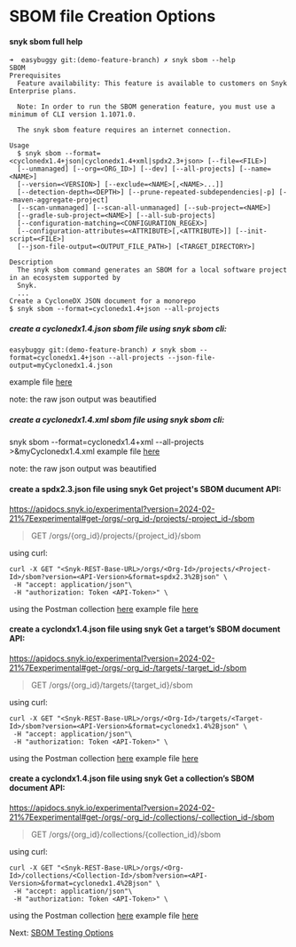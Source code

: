 # SBOM file Creation Options
#### snyk sbom full help
```
➜  easybuggy git:(demo-feature-branch) ✗ snyk sbom --help
SBOM
Prerequisites
  Feature availability: This feature is available to customers on Snyk Enterprise plans.

  Note: In order to run the SBOM generation feature, you must use a minimum of CLI version 1.1071.0.

  The snyk sbom feature requires an internet connection.

Usage
  $ snyk sbom --format=<cyclonedx1.4+json|cyclonedx1.4+xml|spdx2.3+json> [--file=<FILE>]
  [--unmanaged] [--org=<ORG_ID>] [--dev] [--all-projects] [--name=<NAME>]
  [--version=<VERSION>] [--exclude=<NAME>[,<NAME>...]]
  [--detection-depth=<DEPTH>] [--prune-repeated-subdependencies|-p] [--maven-aggregate-project]
  [--scan-unmanaged] [--scan-all-unmanaged] [--sub-project=<NAME>]
  [--gradle-sub-project=<NAME>] [--all-sub-projects]
  [--configuration-matching=<CONFIGURATION_REGEX>]
  [--configuration-attributes=<ATTRIBUTE>[,<ATTRIBUTE>]] [--init-script=<FILE>]
  [--json-file-output=<OUTPUT_FILE_PATH>] [<TARGET_DIRECTORY>]

Description
  The snyk sbom command generates an SBOM for a local software project in an ecosystem supported by
  Snyk.
  ...
Create a CycloneDX JSON document for a monorepo
$ snyk sbom --format=cyclonedx1.4+json --all-projects
  ```
##### create a cyclonedx1.4.json sbom file using snyk sbom cli:
```
easybuggy git:(demo-feature-branch) ✗ snyk sbom --format=cyclonedx1.4+json --all-projects --json-file-output=myCyclonedx1.4.json
```
example file [here](https://github.com/nirw-snyk/sbom-demo/blob/main/samples/myCyclonedx1.4.json)

note: the raw json output was beautified


##### create a cyclonedx1.4.xml sbom file using snyk sbom cli:
 snyk sbom --format=cyclonedx1.4+xml --all-projects >&myCyclonedx1.4.xml
example file [here](https://github.com/nirw-snyk/sbom-demo/blob/main/samples/myCyclonedx1.4.xml)

note: the raw json output was beautified


#### create a spdx2.3.json file using snyk Get project's SBOM ducument API:
https://apidocs.snyk.io/experimental?version=2024-02-21%7Eexperimental#get-/orgs/-org_id-/projects/-project_id-/sbom
>GET /orgs/{org_id}/projects/{project_id}/sbom

using curl:
```
curl -X GET "<Snyk-REST-Base-URL>/orgs/<Org-Id>/projects/<Project-Id>/sbom?version=<API-Version>&format=spdx2.3%2Bjson" \
 -H "accept: application/json"\
 -H "authorization: Token <API-Token>" \
```
using the Postman collection [here](https://github.com/nirw-snyk/sbom-demo/blob/main/SBOM.postman_collection.json)
example file [here](https://github.com/nirw-snyk/sbom-demo/blob/main/samples/mySpdx2.3.json)


#### create a cyclondx1.4.json file using snyk Get a target’s SBOM document API:
https://apidocs.snyk.io/experimental?version=2024-02-21%7Eexperimental#get-/orgs/-org_id-/targets/-target_id-/sbom
>GET /orgs/{org_id}/targets/{target_id}/sbom

using curl:
```
curl -X GET "<Snyk-REST-Base-URL>/orgs/<Org-Id>/targets/<Target-Id>/sbom?version=<API-Version>&format=cyclonedx1.4%2Bjson" \
 -H "accept: application/json"\
 -H "authorization: Token <API-Token>" \
```
using the Postman collection [here](https://github.com/nirw-snyk/sbom-demo/blob/main/SBOM.postman_collection.json)
example file [here](https://github.com/nirw-snyk/sbom-demo/blob/main/samples/myTargetCyclondx1.4.json)

#### create a cyclondx1.4.json file using snyk Get a collection’s SBOM document API:
https://apidocs.snyk.io/experimental?version=2024-02-21%7Eexperimental#get-/orgs/-org_id-/collections/-collection_id-/sbom
>GET /orgs/{org_id}/collections/{collection_id}/sbom

using curl:
```
curl -X GET "<Snyk-REST-Base-URL>/orgs/<Org-Id>/collections/<Collection-Id>/sbom?version=<API-Version>&format=cyclonedx1.4%2Bjson" \
 -H "accept: application/json"\
 -H "authorization: Token <API-Token>" \
```
using the Postman collection [here](https://github.com/nirw-snyk/sbom-demo/blob/main/SBOM.postman_collection.json)
example file [here](https://github.com/nirw-snyk/sbom-demo/blob/main/samples/myCollectionCyclondx1.4.json)


Next: [SBOM Testing Options](https://github.com/nirw-snyk/sbom-demo/blob/main/SBOM-Testing-Options.md)